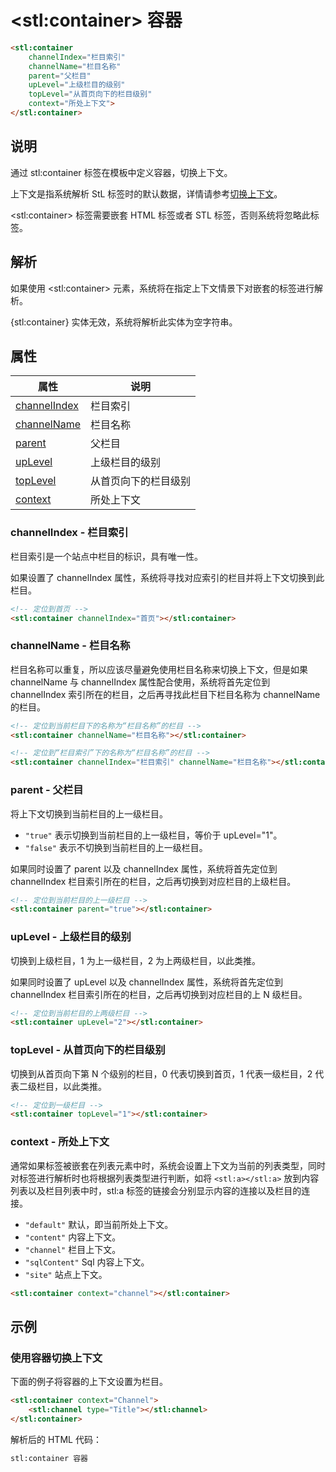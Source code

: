 ﻿---
sidebar: auto
---

# &lt;stl:container&gt; 容器

```html
<stl:container
    channelIndex="栏目索引"
    channelName="栏目名称"
    parent="父栏目"
    upLevel="上级栏目的级别"
    topLevel="从首页向下的栏目级别"
    context="所处上下文">
</stl:container>
```

## 说明

通过 stl:container 标签在模板中定义容器，切换上下文。

上下文是指系统解析 StL 标签时的默认数据，详情请参考[切换上下文](../guide/context.html#通过属性切换上下文)。

&lt;stl:container&gt; 标签需要嵌套 HTML 标签或者 STL 标签，否则系统将忽略此标签。

## 解析

如果使用 &lt;stl:container&gt; 元素，系统将在指定上下文情景下对嵌套的标签进行解析。

{stl:container} 实体无效，系统将解析此实体为空字符串。

## 属性

| 属性                                                 | 说明                 |
| ---------------------------------------------------- | -------------------- |
| [channelIndex](#channelindex-栏目索引) | 栏目索引             |
| [channelName](#channelname-栏目名称)   | 栏目名称             |
| [parent](#parent-父栏目)             | 父栏目               |
| [upLevel](#uplevel-上级栏目的级别)           | 上级栏目的级别       |
| [topLevel](#toplevel-从首页向下的栏目级别)         | 从首页向下的栏目级别 |
| [context](#context-所处上下文)           | 所处上下文           |

### channelIndex - 栏目索引

栏目索引是一个站点中栏目的标识，具有唯一性。

如果设置了 channelIndex 属性，系统将寻找对应索引的栏目并将上下文切换到此栏目。

```html
<!-- 定位到首页 -->
<stl:container channelIndex="首页"></stl:container>
```

### channelName - 栏目名称

栏目名称可以重复，所以应该尽量避免使用栏目名称来切换上下文，但是如果 channelName 与 channelIndex 属性配合使用，系统将首先定位到 channelIndex 索引所在的栏目，之后再寻找此栏目下栏目名称为 channelName 的栏目。

```html
<!-- 定位到当前栏目下的名称为“栏目名称”的栏目 -->
<stl:container channelName="栏目名称"></stl:container>
```

```html
<!-- 定位到“栏目索引”下的名称为“栏目名称”的栏目 -->
<stl:container channelIndex="栏目索引" channelName="栏目名称"></stl:container>
```

### parent - 父栏目

将上下文切换到当前栏目的上一级栏目。

- `"true"` 表示切换到当前栏目的上一级栏目，等价于 upLevel="1"。
- `"false"` 表示不切换到当前栏目的上一级栏目。

如果同时设置了 parent 以及 channelIndex 属性，系统将首先定位到 channelIndex 栏目索引所在的栏目，之后再切换到对应栏目的上级栏目。

```html
<!-- 定位到当前栏目的上一级栏目 -->
<stl:container parent="true"></stl:container>
```

### upLevel - 上级栏目的级别

切换到上级栏目，1 为上一级栏目，2 为上两级栏目，以此类推。

如果同时设置了 upLevel 以及 channelIndex 属性，系统将首先定位到 channelIndex 栏目索引所在的栏目，之后再切换到对应栏目的上 N 级栏目。

```html
<!-- 定位到当前栏目的上两级栏目 -->
<stl:container upLevel="2"></stl:container>
```

### topLevel - 从首页向下的栏目级别

切换到从首页向下第 N 个级别的栏目，0 代表切换到首页，1 代表一级栏目，2 代表二级栏目，以此类推。

```html
<!-- 定位到一级栏目 -->
<stl:container topLevel="1"></stl:container>
```

### context - 所处上下文

通常如果标签被嵌套在列表元素中时，系统会设置上下文为当前的列表类型，同时对标签进行解析时也将根据列表类型进行判断，如将 `<stl:a></stl:a>` 放到内容列表以及栏目列表中时，stl:a 标签的链接会分别显示内容的连接以及栏目的连接。

- `"default"` 默认，即当前所处上下文。
- `"content"` 内容上下文。
- `"channel"` 栏目上下文。
- `"sqlContent"` Sql 内容上下文。
- `"site"` 站点上下文。

```html
<stl:container context="channel"></stl:container>
```

## 示例

### 使用容器切换上下文

下面的例子将容器的上下文设置为栏目。

```html
<stl:container context="Channel">
    <stl:channel type="Title"></stl:channel>
</stl:container>
```

解析后的 HTML 代码：

```html
stl:container 容器
```
